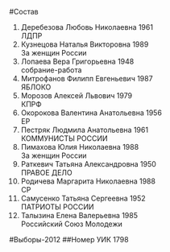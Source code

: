 #Состав
1. Деребезова Любовь Николаевна 1961   
    ЛДПР
2. Кузнецова Наталья Викторовна 1989   
    За женщин России
3. Лопаева Вера Григорьевна 1948   
    собрание-работа
4. Митрофанов Филипп Евгеньевич 1987   
    ЯБЛОКО
5. Морозов Алексей Львович 1979   
    КПРФ
6. Окорокова Валентина Анатольевна 1956   
    ЕР
7. Пестряк Людмила Анатольевна 1961   
    КОММУНИСТЫ РОССИИ
8. Пимахова Юлия Николаевна 1988   
    За женщин России
9. Раткевич Татьяна Александровна 1950   
    ПРАВОЕ ДЕЛО
10. Родичева Маргарита Николаевна 1988   
    СР
11. Самусенко Татьяна Сергеевна 1952   
    ПАТРИОТЫ РОССИИ
12. Талызина Елена Валерьевна 1985   
    Российский Союз Молодежи

#Выборы-2012
##Номер УИК
1798